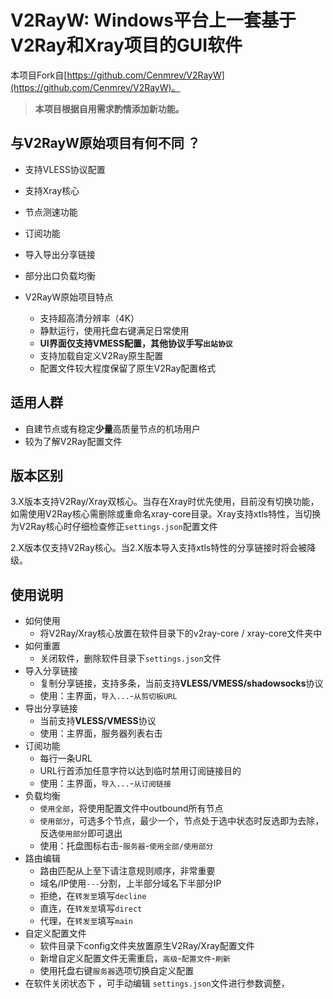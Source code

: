 #  V2RayW: Windows平台上一套基于V2Ray和Xray项目的GUI软件

本项目Fork自[https://github.com/Cenmrev/V2RayW](https://github.com/Cenmrev/V2RayW)。
> **本项目根据自用需求酌情添加新功能。**

## 与V2RayW原始项目有何不同 ？
- 支持VLESS协议配置
- 支持Xray核心
- 节点测速功能
- 订阅功能
- 导入导出分享链接
- 部分出口负载均衡

- V2RayW原始项目特点
   - 支持超高清分辨率（4K）
   - 静默运行，使用托盘右键满足日常使用
   -  **UI界面仅支持VMESS配置，其他协议手写`出站协议`**
   - 支持加载自定义V2Ray原生配置
   - 配置文件较大程度保留了原生V2Ray配置格式

## 适用人群
- 自建节点或有稳定**少量**高质量节点的机场用户
- 较为了解V2Ray配置文件

## 版本区别

3.X版本支持V2Ray/Xray双核心。当存在Xray时优先使用，目前没有切换功能，如需使用V2Ray核心需删除或重命名xray-core目录。Xray支持xtls特性，当切换为V2Ray核心时仔细检查修正`settings.json`配置文件

2.X版本仅支持V2Ray核心。当2.X版本导入支持xtls特性的分享链接时将会被降级。

## 使用说明

- 如何使用
   - 将V2Ray/Xray核心放置在软件目录下的v2ray-core / xray-core文件夹中
- 如何重置
  - 关闭软件，删除软件目录下`settings.json`文件
- 导入分享链接
  - 复制分享链接，支持多条，当前支持**VLESS/VMESS/shadowsocks**协议
  - 使用：主界面，`导入...`-`从剪切板URL`
- 导出分享链接
  - 当前支持**VLESS/VMESS**协议
  - 使用：主界面，服务器列表右击
- 订阅功能
  - 每行一条URL
  - URL行首添加任意字符以达到临时禁用订阅链接目的
  -  使用：主界面，`导入...`-`从订阅链接`
- 负载均衡
  - `使用全部`，将使用配置文件中outbound所有节点
  - `使用部分`，可选多个节点，最少一个，节点处于选中状态时反选即为去除，反选`使用部分`即可退出
  - 使用：托盘图标右击-`服务器`-`使用全部/使用部分`
- 路由编辑
  - 路由匹配从上至下请注意规则顺序，非常重要
  - 域名/IP使用`---`分割，上半部分域名下半部分IP
  - 拒绝，在`转发至`填写`decline`
  - 直连，在`转发至`填写`direct`
  - 代理，在`转发至`填写`main`
- 自定义配置文件
  - 软件目录下config文件夹放置原生V2Ray/Xray配置文件
  - 新增自定义配置文件无需重启，`高级`-`配置文件`-`刷新`
  - 使用托盘右键`服务器`选项切换自定义配置
- 在软件关闭状态下 ，可手动编辑  `settings.json`文件进行参数调整，



